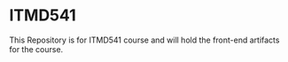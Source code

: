 # ITMD541
This Repository is for ITMD541 course and will hold the front-end artifacts for the course.
